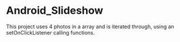 # Android_Slideshow

This project uses 4 photos in a array and is iterated through, using an setOnClickListener calling functions.
